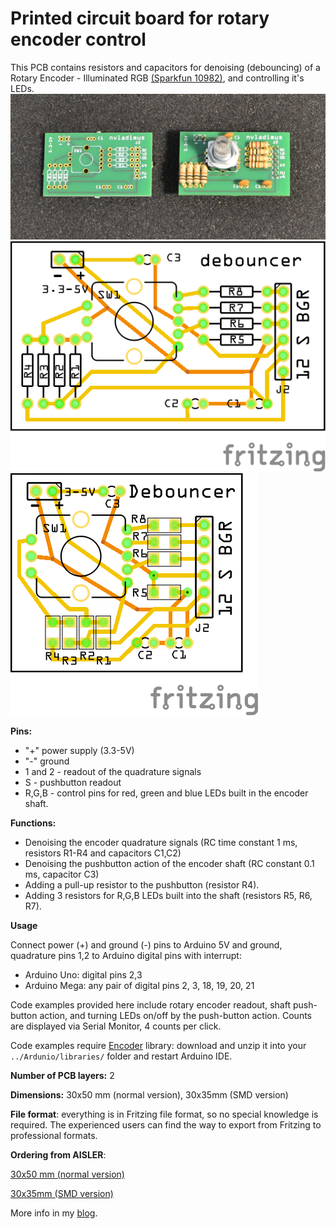 # Printed circuit board for rotary encoder control
This PCB contains resistors and capacitors for denoising (debouncing) of a Rotary Encoder - Illuminated RGB [(Sparkfun 10982)](https://www.sparkfun.com/products/10982), and controlling it's LEDs.
 ![pcb photo](/pcb/PCB-manufactured.png "PCB bare (left) and assembled (right)")
 ![pcb normal size](/pcb/RotaryEncoderRGB_Sparkfun_debouncing_board_pcb.png "Normal-size verion, 30x50 mm")
 ![pcb SMD size](/pcb/RotaryEncoderRGB_Sparkfun_debouncing_board_SMD_footprint_pcb.png "Small size (SMD) version, 30x35 mm")

**Pins:**
* "+" power supply (3.3-5V)
* "-" ground
* 1 and 2 - readout of the quadrature signals 
* S - pushbutton readout
* R,G,B - control pins for red, green and blue LEDs built in the encoder shaft.

**Functions:**
* Denoising the encoder quadrature signals (RC time constant 1 ms, resistors R1-R4 and capacitors C1,C2)
* Denoising the pushbutton action of the encoder shaft (RC constant 0.1 ms, capacitor C3)
* Adding a pull-up resistor to the pushbutton (resistor R4).
* Adding 3 resistors for R,G,B LEDs built into the shaft (resistors R5, R6, R7).

**Usage**

Connect power (+) and ground (-) pins to Arduino 5V and ground, quadrature pins 1,2 to Arduino digital pins with interrupt:
* Arduino Uno: digital pins 2,3
* Arduino Mega: any pair of digital pins	2, 3, 18, 19, 20, 21

Code examples provided here include rotary encoder readout, shaft push-button action, and turning LEDs on/off by the push-button action. Counts are displayed via Serial Monitor, 4 counts per click.

Code examples require [Encoder](https://github.com/PaulStoffregen/Encoder) library: download and unzip it into your `../Ardunio/libraries/` folder and restart Arduino IDE. 

**Number of PCB layers:** 2

**Dimensions:** 30x50 mm (normal version), 30x35mm (SMD version)

**File format**: everything is in Fritzing file format, so no special knowledge is required. The experienced users can find the way to export from Fritzing to professional formats.

**Ordering from AISLER**: 

[30x50 mm (normal version)](https://aisler.net/nvladimus/myboard/debouncing-board-for-rotary-encoder-illuminated-rgb-sparkfun-10982-size-30x50-mm)

[30x35mm (SMD version)](https://aisler.net/nvladimus/myboard/debouncing-board-for-rotary-encoder-illuminated-rgb-sparkfun-10982-smd-style-size-30x35-mm)

More info in my [blog](https://high-na.blogspot.com/2017/12/rotaryEncoder.html).
